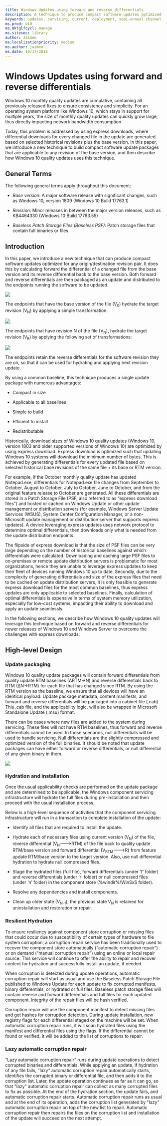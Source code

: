 ```yaml
---
title: Windows Updates using forward and reverse differentials
description: A technique to produce compact software updates optimized for any origin and destination revision pair
keywords: updates, servicing, current, deployment, semi-annual channel, feature, quality, rings, insider, tools
ms.prod: w10
ms.mktglfcycl: manage
ms.sitesec: library
author: Jaimeo
ms.localizationpriority: medium
ms.author: jaimeo
ms.date: 10/17/2018
---
```


# Windows Updates using forward and reverse differentials


Windows 10 monthly quality updates are cumulative, containing all previously
released fixes to ensure consistency and simplicity. For an operating system
platform like Windows 10, which stays in support for multiple years, the size of
monthly quality updates can quickly grow large, thus directly impacting network
bandwidth consumption.

Today, this problem is addressed by using express downloads, where differential
downloads for every changed file in the update are generated based on selected
historical revisions plus the base version. In this paper, we introduce a new
technique to build compact software update packages that are applicable to any
revision of the base version, and then describe how Windows 10 quality updates
uses this technique.

## General Terms

The following general terms apply throughout this document:

-   *Base version*: A major software release with significant changes, such as
    Windows 10, version 1809 (Windows 10 Build 17763.1)

-   *Revision*: Minor releases in between the major version releases, such as
    KB4464330 (Windows 10 Build 17763.55)

-   *Baseless Patch Storage Files (Baseless PSF)*: Patch storage files that
    contain full binaries or files

## Introduction

In this paper, we introduce a new technique that can produce compact software
updates optimized for any origin/destination revision pair. It does this by
calculating forward the differential of a changed file from the base version and
its reverse differential back to the base version. Both forward and reverse
differentials are then packaged as an update and distributed to the endpoints
running the software to be updated.

![](images/PSF1.png)

The endpoints that have the base version of the file (V<sub>0</sub>) hydrate the target
revision (V<sub>N</sub>) by applying a simple transformation:

![](images/PSF2.png)

The endpoints that have revision N of the file (V<sub>N</sub>), hydrate the target revision
(V<sub>R</sub>) by applying the following set of transformations:

![](images/PSF3.png)

The endpoints retain the reverse differentials for the software revision they
are on, so that it can be used for hydrating and applying next revision update.

By using a common baseline, this technique produces a single update package with
numerous advantages:

-   Compact in size

-   Applicable to all baselines

-   Simple to build

-   Efficient to install

-   Redistributable

Historically, download sizes of Windows 10 quality updates (Windows 10, version
1803 and older supported versions of Windows 10) are optimized by using express
download. Express download is optimized such that updating Windows 10 systems
will download the minimum number of bytes. This is achieved by generating
differentials for every updated file based on selected historical base revisions
of the same file + its base or RTM version.

For example, if the October monthly quality update has updated Notepad.exe,
differentials for Notepad.exe file changes from September to October, August to
October, July to October, June to October, and from the original feature release
to October are generated. All these differentials are stored in a Patch Storage
File (PSF, also referred to as “express download files”) and hosted or cached on
Windows Update or other update management or distribution servers (for example,
Windows Server Update Services (WSUS), System Center Configuration Manager, or a
non-Microsoft update management or distribution server that supports express
updates). A device leveraging express updates uses network protocol to determine
optimal differentials, then downloads only what is needed from the update
distribution endpoints.

The flipside of express download is that the size of PSF files can be very large
depending on the number of historical baselines against which differentials were
calculated. Downloading and caching large PSF files to on-premises or remote
update distribution servers is problematic for most organizations, hence they
are unable to leverage express updates to keep their fleet of devices running
Windows 10 up to date. Secondly, due to the complexity of generating
differentials and size of the express files that need to be cached on update
distribution servers, it is only feasible to generate express download files for
the most common baselines, thus express updates are only applicable to selected
baselines. Finally, calculation of optimal differentials is expensive in terms
of system memory utilization, especially for low-cost systems, impacting their
ability to download and apply an update seamlessly.

In the following sections, we describe how Windows 10 quality updates will
leverage this technique based on forward and reverse differentials for newer
releases of Windows 10 and Windows Server to overcome the challenges with
express downloads.

## High-level Design

### Update packaging

Windows 10 quality update packages will contain forward differentials from
quality update RTM baselines (∆RTM→N) and reverse differentials back to RTM
(∆N→RTM) for each file that has changed since RTM. By using the RTM version as
the baseline, we ensure that all devices will have an identical payload. Update
package metadata, content manifests, and forward and reverse differentials will
be packaged into a cabinet file (.cab). This .cab file, and the applicability
logic, will also be wrapped in Microsoft Standalone Update (.msu) format.

There can be cases where new files are added to the system during servicing.
These files will not have RTM baselines, thus forward and reverse differentials
cannot be used. In these scenarios, null differentials will be used to handle
servicing. Null differentials are the slightly compressed and optimized version
of the full binaries. It should be noted that update packages can have either
forward or reverse differentials, or null differential of any given binary in
them.

![](images/PSF4.png)

### Hydration and installation 

Once the usual applicability checks are performed on the update package and are
determined to be applicable, the Windows component servicing infrastructure will
hydrate the full files during pre-installation and then proceed with the usual
installation process.

Below is a high-level sequence of activities that the component servicing
infrastructure will run in a transaction to complete installation of the update:

-   Identify all files that are required to install the update.

-   Hydrate each of necessary files using current version (V<sub>N</sub>) of the file,
    reverse differential (V<sub>N</sub>--->RTM) of the file back to quality update RTM/base
    version and forward differential (V<sub>RTM</sub>--->R) from feature update RTM/base
    version to the target version. Also, use null differential hydration to
    hydrate null compressed files.

-   Stage the hydrated files (full file), forward differentials (under ‘f’
    folder) and reverse differentials (under ‘r’ folder) or null compressed
    files (under ‘n’ folder) in the component store (%windir%\\WinSxS folder).

-   Resolve any dependencies and install components.

-   Clean up older state (V<sub>N-1</sub>); the previous state V<sub>N</sub> is retained for
    uninstallation and restoration or repair.

### **Resilient Hydration**

To ensure resiliency against component store corruption or missing files that
could occur due to susceptibility of certain types of hardware to file system
corruption, a corruption repair service has been traditionally used to recover
the component store automatically (“automatic corruption repair”) or on demand
(“manual corruption repair”) using an online or local repair source. This
service will continue to offer the ability to repair and recover content for
hydration and successfully install an update, if needed.

When corruption is detected during update operations, automatic corruption
repair will start as usual and use the Baseless Patch Storage File published to
Windows Update for each update to fix corrupted manifests, binary differentials,
or hydrated or full files. Baseless patch storage files will contain reverse and
forward differentials and full files for each updated component. Integrity of
the repair files will be hash verified.

Corruption repair will use the component manifest to detect missing files and
get hashes for corruption detection. During update installation, new registry
flags for each differential staged on the machine will be set. When automatic
corruption repair runs, it will scan hydrated files using the manifest and
differential files using the flags. If the differential cannot be found or
verified, it will be added to the list of corruptions to repair.

### Lazy automatic corruption repair

“Lazy automatic corruption repair” runs during update operations to detect
corrupted binaries and differentials. While applying an update, if hydration of
any file fails, "lazy" automatic corruption repair automatically starts,
identifies the corrupted binary or differential file, and then adds it to the
corruption list. Later, the update operation continues as far as it can go, so
that "lazy" automatic corruption repair can collect as many corrupted files to fix
as possible. At the end of the hydration section, the update fails, and
automatic corruption repair starts. Automatic corruption repair runs as usual
and at the end of its operation, adds the corruption list generated by "lazy"
automatic corruption repair on top of the new list to repair. Automatic
corruption repair then repairs the files on the corruption list and installation
of the update will succeed on the next attempt.
